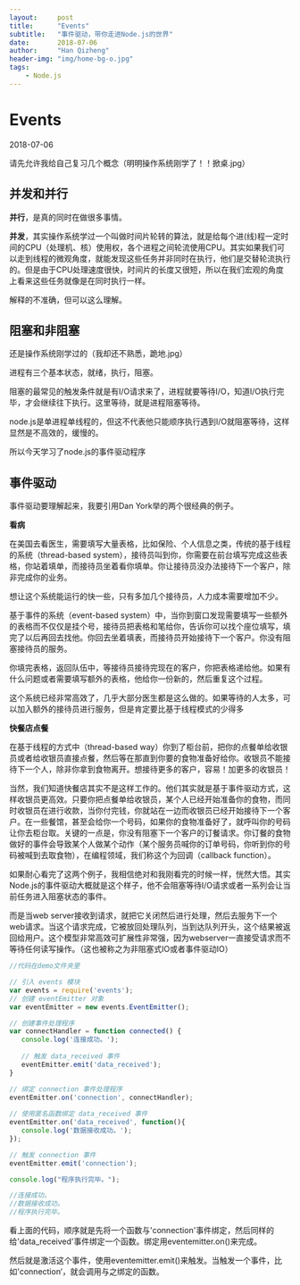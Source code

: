 ```yaml
---
layout:     post
title:      "Events"
subtitle:   "事件驱动，带你走进Node.js的世界"
date:       2018-07-06
author:     "Han Qizheng"
header-img: "img/home-bg-o.jpg"
tags:
    - Node.js
---
```


# Events

2018-07-06

请先允许我给自己复习几个概念（明明操作系统刚学了！！掀桌.jpg）

## 并发和并行

**并行**，是真的同时在做很多事情。

**并发**，其实操作系统学过一个叫做时间片轮转的算法，就是给每个进(线)程一定时间的CPU（处理机、核）使用权，各个进程之间轮流使用CPU。其实如果我们可以走到线程的微观角度，就能发现这些任务并非同时在执行，他们是交替轮流执行的。但是由于CPU处理速度很快，时间片的长度又很短，所以在我们宏观的角度上看来这些任务就像是在同时执行一样。

解释的不准确，但可以这么理解。

## 阻塞和非阻塞

还是操作系统刚学过的（我却还不熟悉，跪地.jpg）

进程有三个基本状态，就绪，执行，阻塞。

阻塞的最常见的触发条件就是有I/O请求来了，进程就要等待I/O，知道I/O执行完毕，才会继续往下执行。这里等待，就是进程阻塞等待。

node.js是单进程单线程的，但这不代表他只能顺序执行遇到I/O就阻塞等待，这样显然是不高效的，缓慢的。

所以今天学习了node.js的事件驱动程序

## 事件驱动
事件驱动要理解起来，我要引用Dan York举的两个很经典的例子。

**看病**
    
在美国去看医生，需要填写大量表格，比如保险、个人信息之类，传统的基于线程的系统（thread-based system），接待员叫到你，你需要在前台填写完成这些表格，你站着填单，而接待员坐着看你填单。你让接待员没办法接待下一个客户，除非完成你的业务。

想让这个系统能运行的快一些，只有多加几个接待员，人力成本需要增加不少。

基于事件的系统（event-based system）中，当你到窗口发现需要填写一些额外的表格而不仅仅是挂个号，接待员把表格和笔给你，告诉你可以找个座位填写，填完了以后再回去找他。你回去坐着填表，而接待员开始接待下一个客户。你没有阻塞接待员的服务。
 
你填完表格，返回队伍中，等接待员接待完现在的客户，你把表格递给他。如果有什么问题或者需要填写额外的表格，他给你一份新的，然后重复这个过程。

这个系统已经非常高效了，几乎大部分医生都是这么做的。如果等待的人太多，可以加入额外的接待员进行服务，但是肯定要比基于线程模式的少得多




**快餐店点餐**


在基于线程的方式中（thread-based way）你到了柜台前，把你的点餐单给收银员或者给收银员直接点餐，然后等在那直到你要的食物准备好给你。收银员不能接待下一个人，除非你拿到食物离开。想接待更多的客户，容易！加更多的收银员！


当然，我们知道快餐店其实不是这样工作的。他们其实就是基于事件驱动方式，这样收银员更高效。只要你把点餐单给收银员，某个人已经开始准备你的食物，而同时收银员在进行收款，当你付完钱，你就站在一边而收银员已经开始接待下一个客户。在一些餐馆，甚至会给你一个号码，如果你的食物准备好了，就呼叫你的号码让你去柜台取。关键的一点是，你没有阻塞下一个客户的订餐请求。你订餐的食物做好的事件会导致某个人做某个动作（某个服务员喊你的订单号码，你听到你的号码被喊到去取食物），在编程领域，我们称这个为回调（callback function）。
    
如果耐心看完了这两个例子，我相信绝对和我刚看完的时候一样，恍然大悟。其实Node.js的事件驱动大概就是这个样子，他不会阻塞等待I/O请求或者一系列会让当前任务进入阻塞状态的事件。

而是当web server接收到请求，就把它关闭然后进行处理，然后去服务下一个web请求。当这个请求完成，它被放回处理队列，当到达队列开头，这个结果被返回给用户。这个模型非常高效可扩展性非常强，因为webserver一直接受请求而不等待任何读写操作。（这也被称之为非阻塞式IO或者事件驱动IO）


```js
//代码在demo文件夹里

// 引入 events 模块
var events = require('events');
// 创建 eventEmitter 对象
var eventEmitter = new events.EventEmitter();

// 创建事件处理程序
var connectHandler = function connected() {
   console.log('连接成功。');
  
   // 触发 data_received 事件 
   eventEmitter.emit('data_received');
}

// 绑定 connection 事件处理程序
eventEmitter.on('connection', connectHandler);
 
// 使用匿名函数绑定 data_received 事件
eventEmitter.on('data_received', function(){
   console.log('数据接收成功。');
});

// 触发 connection 事件 
eventEmitter.emit('connection');

console.log("程序执行完毕。");

//连接成功。
//数据接收成功。
//程序执行完毕。
```

看上面的代码，顺序就是先将一个函数与'connection'事件绑定，然后同样的给'data_received'事件绑定一个函数。绑定用eventemitter.on()来完成。

然后就是激活这个事件，使用eventemitter.emit()来触发。当触发一个事件，比如'connection‘，就会调用与之绑定的函数。

